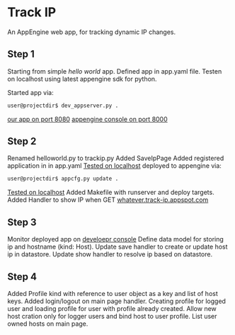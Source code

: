 # Track IP

An AppEngine web app, for tracking dynamic IP changes.

## Step 1

Starting from simple *hello world* app.
Defined app in app.yaml file.
Testen on localhost using latest appengine sdk for python.

Started app via:
```sh
user@projectdir$ dev_appserver.py .
```

[our app on port 8080](http://localhost:8080/)
[appengine console on port 8000](http://localhost:8000/)

## Step 2

Renamed helloworld.py to trackip.py
Added SaveIpPage
Added registered application in in app.yaml
[Tested on localhost](http://localhost:8080/ip/save/myhostname/123-secrt-code-xyz)
deployed to appengine via:
```sh
user@projectdir$ appcfg.py update .
```
[Tested on localhost](http://track-ip.appspot.com/ip/save/myhostname/123-secrt-code-xyz)
Added Makefile with runserver and deploy targets.
Added Handler to show IP when GET [whatever.track-ip.appspot.com](http://whatever.track-ip.appspot.com/)

## Step 3

Monitor deployed app on [develoepr console](https://console.developers.google.com/project/track-ip/)
Define data model for storing ip and hostname (kind: Host).
Update save handler to create or update host ip in datastore.
Update show handler to resolve ip based on datastore.

## Step 4

Added Profile kind with reference to user object as a key and list of host keys.
Added login/logout on main page handler.
Creating profile for logged user and loading profile for user with profile already created.
Allow new host cration only for logger users and bind host to user profile.
List user owned hosts on main page.
